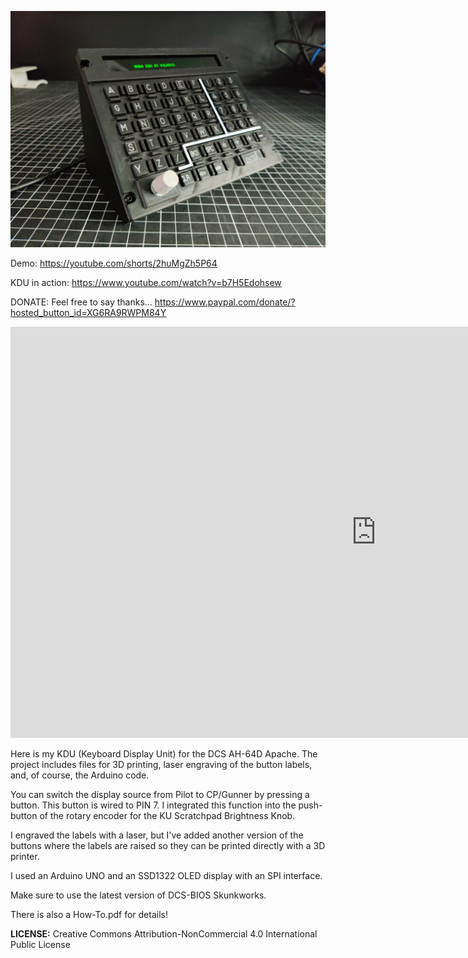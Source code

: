![Alt text](KDU.jpg)

Demo: https://youtube.com/shorts/2huMgZh5P64

KDU in action: https://www.youtube.com/watch?v=b7H5Edohsew

DONATE: Feel free to say thanks... https://www.paypal.com/donate/?hosted_button_id=XG6RA9RWPM84Y

<iframe width="1169" height="658" src="https://www.youtube.com/embed/b7H5Edohsew" title="AH-64D Apache MPD (Multi-Purpose-Display) Release Video" frameborder="0" allow="accelerometer; autoplay; clipboard-write; encrypted-media; gyroscope; picture-in-picture; web-share" referrerpolicy="strict-origin-when-cross-origin" allowfullscreen></iframe>

Here is my KDU (Keyboard Display Unit) for the DCS AH-64D Apache. The project includes files for 3D printing, laser engraving of the button labels, and, of course, the Arduino code.


You can switch the display source from Pilot to CP/Gunner by pressing a button. This button is wired to PIN 7. I integrated this function into the push-button of the rotary encoder for the KU Scratchpad Brightness Knob.

I engraved the labels with a laser, but I've added another version of the buttons where the labels are raised so they can be printed directly with a 3D printer.

I used an Arduino UNO and an SSD1322 OLED display with an SPI interface.

Make sure to use the latest version of DCS-BIOS Skunkworks.

There is also a How-To.pdf for details!


**LICENSE:**
Creative Commons Attribution-NonCommercial 4.0 International Public License
